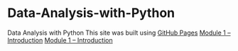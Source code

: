 # Data-Analysis-with-Python
Data Analysis with Python
This site was built using [GitHub Pages](https://pages.github.com/)
<a href="Module 1 – Introduction.pdf" class="image fit">Module 1 – Introduction</a>
<a href="doc:Data-Analysis-with-Python/Module 1 – Introduction.pdf" target="_blank">Module 1 – Introduction</a>
